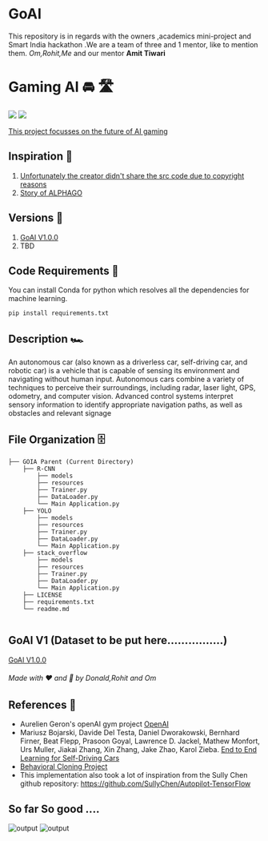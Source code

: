 # GoAI
This repository is in regards with the owners ,academics mini-project and Smart India hackathon .We are a team of three and 1 mentor, like to mention
them. _Om,Rohit,Me_ and our mentor **Amit Tiwari** 
# Gaming AI 🚘 🛣

[![](https://img.shields.io/github/license/sourcerer-io/hall-of-fame.svg?colorB=ff0000)](https://github.com/danonymous856/MINI_PROJECT-sem5-/blob/crucial/LICENSE.txt)  [![](https://img.shields.io/badge/Donald-Laishram-brightgreen.svg?colorB=ff0000)](https://github.com/danonymous856)

[This project focusses on the future of AI gaming](https://www.deepmind.com/)

## Inspiration 🗼

1) [Unfortunately the creator didn't share the src code due to copyright reasons](https://www.youtube.com/watch?v=LXA7zXVz8A4&t=12s)
2) [Story of ALPHAGO](https://www.youtube.com/watch?v=WXuK6gekU1Y)

## Versions 🗽

1) [GoAI V1.0.0](https://github.com/danonymous856/MINI_PROJECT-sem5-)
2) TBD

## Code Requirements 🦄
You can install Conda for python which resolves all the dependencies for machine learning.

`pip install requirements.txt`

## Description 🏎️
An autonomous car (also known as a driverless car, self-driving car, and robotic car) is a vehicle that is capable of sensing its environment and navigating without human input. Autonomous cars combine a variety of techniques to perceive their surroundings, including radar, laser light, GPS, odometry, and computer vision. Advanced control systems interpret sensory information to identify appropriate navigation paths, as well as obstacles and relevant signage

## File Organization 🗄️

```shell
├── GOIA Parent (Current Directory)
    ├── R-CNN
        ├── models 
        ├── resources
        ├── Trainer.py
        ├── DataLoader.py
        └── Main Application.py
    ├── YOLO
        ├── models 
        ├── resources
        ├── Trainer.py
        ├── DataLoader.py
        └── Main Application.py
    ├── stack_overflow
        ├── models 
        ├── resources
        ├── Trainer.py
        ├── DataLoader.py
        └── Main Application.py
    ├── LICENSE
    ├── requirements.txt
    └── readme.md
        
```

## GoAI V1 (Dataset to be put here................)
[GoAI V1.0.0](https://github.com/danonymous856/GoAI)

###### Made with ❤ and 🦙 by Donald,Rohit and Om


## References 🔱
 - Aurelien Geron's openAI gym project [OpenAI](https://github.com/openai/gym)
 - Mariusz Bojarski, Davide Del Testa, Daniel Dworakowski, Bernhard Firner, Beat Flepp, Prasoon Goyal, Lawrence D. Jackel, Mathew Monfort, Urs Muller, Jiakai Zhang, Xin Zhang, Jake Zhao, Karol Zieba. [End to End Learning for Self-Driving Cars](https://arxiv.org/abs/1604.07316)
 - [Behavioral Cloning Project](https://github.com/udacity/CarND-Behavioral-Cloning-P3) 
 - This implementation also took a lot of inspiration from the Sully Chen github repository: https://github.com/SullyChen/Autopilot-TensorFlow  

 
## So far So good ....



![output](https://user-images.githubusercontent.com/81114860/213907029-fd6d495c-e10e-4ebd-882c-ff2797f59b23.gif)
![output](https://github.com/danonymous856/GoAI/assets/81114860/8603e118-f4d3-406a-9b4e-4ec0596be05e)


 
